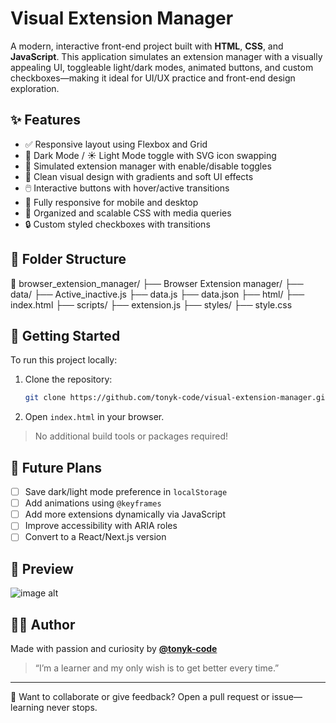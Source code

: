 # Visual Extension Manager

A modern, interactive front-end project built with **HTML**, **CSS**, and **JavaScript**. This application simulates an extension manager with a visually appealing UI, toggleable light/dark modes, animated buttons, and custom checkboxes—making it ideal for UI/UX practice and front-end design exploration.

## ✨ Features

- ✅ Responsive layout using Flexbox and Grid
- 🌙 Dark Mode / ☀️ Light Mode toggle with SVG icon swapping
- 🧩 Simulated extension manager with enable/disable toggles
- 🎨 Clean visual design with gradients and soft UI effects
- 🖱️ Interactive buttons with hover/active transitions
- 📱 Fully responsive for mobile and desktop
- 🧠 Organized and scalable CSS with media queries
- 🔒 Custom styled checkboxes with transitions

## 📁 Folder Structure

📁 browser_extension_manager/
├── Browser Extension manager/
    ├── data/
        ├── Active_inactive.js
        ├── data.js
        ├── data.json
    ├── html/
        ├── index.html
    ├── scripts/
        ├── extension.js
    ├── styles/
        ├── style.css


## 🚀 Getting Started

To run this project locally:

1. Clone the repository:
   ```bash
   git clone https://github.com/tonyk-code/visual-extension-manager.git
   ```
2. Open `index.html` in your browser.

> No additional build tools or packages required!

## 🧠 Future Plans

- [ ] Save dark/light mode preference in `localStorage`
- [ ] Add animations using `@keyframes`
- [ ] Add more extensions dynamically via JavaScript
- [ ] Improve accessibility with ARIA roles
- [ ] Convert to a React/Next.js version

## 📸 Preview

![image alt]()


## 🧑‍💻 Author

Made with passion and curiosity by **[@tonyk-code](https://github.com/tonyk-code)**  
> “I’m a learner and my only wish is to get better every time.”

---

🧠 Want to collaborate or give feedback? Open a pull request or issue—learning never stops.
